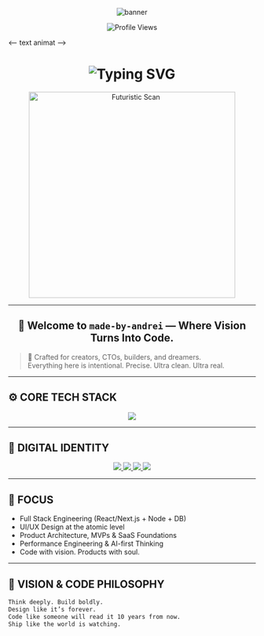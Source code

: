 <p align="center">
  <img src="https://capsule-render.vercel.app/api?type=waving&color=0:1a1a1a,100:333333&height=250&section=header&text=WELCOME%20TO%20MY%20PROFILE%20🕊&fontSize=50&fontColor=ffffff" alt="banner" />
</p> 

<p align="center">
  <img src="https://komarev.com/ghpvc/?username=made-by-andrei&style=for-the-badge&color=gray" alt="Profile Views" />
</p>

<-- text animat --> 

<h1 align="center">
  <img src="https://readme-typing-svg.demolab.com?font=JetBrains+Mono&weight=700&size=28&pause=800&center=true&vCenter=true&width=750&height=55&lines=BUILDING+THE+FUTURE%2C+LINE+BY+LINE...;made-by-andrei+%E2%80%94+CODE+MEETS+VISION;WELCOME+TO+THE+ENGINEERING+REALM" alt="Typing SVG" />
</h1>

<p align="center">
  <img src="https://media.giphy.com/media/hp3dmE3zWSwsg/giphy.gif" width="420" alt="Futuristic Scan"/>
</p>

---

<h2 align="center">🚀 Welcome to <code>made-by-andrei</code> — Where Vision Turns Into Code.</h2>

> 🧠 Crafted for creators, CTOs, builders, and dreamers.  
> Everything here is intentional. Precise. Ultra clean. Ultra real.

---

## ⚙️ CORE TECH STACK

<p align="center">
  <img src="https://skillicons.dev/icons?i=react,next,ts,node,python,docker,postgres,figma,tailwind,graphql,vercel&theme=light" />
</p>

---

## 🔗 DIGITAL IDENTITY

<div align="center">
  <a href="https://madebyandrei.dev" target="_blank">
    <img src="https://img.shields.io/badge/Website-%2312100E.svg?style=for-the-badge&logo=firefox&logoColor=white" />
  </a>
  <a href="mailto:madebyandrei.dev@gmail.com">
    <img src="https://img.shields.io/badge/Email-D14836?style=for-the-badge&logo=gmail&logoColor=white" />
  </a>
  <a href="https://linkedin.com/in/made-by-andrei" target="_blank">
    <img src="https://img.shields.io/badge/LinkedIn-0077B5?style=for-the-badge&logo=linkedin&logoColor=white" />
  </a>
  <a href="https://github.com/made-by-andrei" target="_blank">
    <img src="https://img.shields.io/badge/GitHub-000000?style=for-the-badge&logo=github&logoColor=white" />
  </a>
</div>

---

## 🧭 FOCUS

- Full Stack Engineering (React/Next.js + Node + DB)
- UI/UX Design at the atomic level
- Product Architecture, MVPs & SaaS Foundations
- Performance Engineering & AI-first Thinking
- Code with vision. Products with soul.

---

## 🎯 VISION & CODE PHILOSOPHY

```txt
Think deeply. Build boldly.
Design like it’s forever.
Code like someone will read it 10 years from now.
Ship like the world is watching.